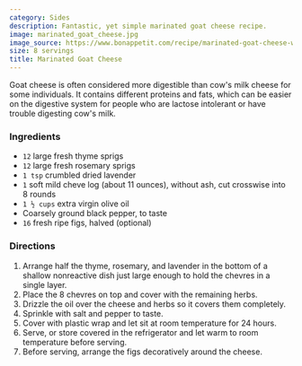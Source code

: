 ```yaml
---
category: Sides
description: Fantastic, yet simple marinated goat cheese recipe.
image: marinated_goat_cheese.jpg
image_source: https://www.bonappetit.com/recipe/marinated-goat-cheese-with-herbs-and-spices
size: 8 servings
title: Marinated Goat Cheese
---
```


Goat cheese is often considered more digestible than cow's milk cheese for some individuals. It contains different proteins and fats, which can be easier on the digestive system for people who are lactose intolerant or have trouble digesting cow's milk.

### Ingredients

* `12` large fresh thyme sprigs
* `12` large fresh rosemary sprigs
* `1 tsp` crumbled dried lavender
* `1` soft mild cheve log (about 11 ounces), without ash, cut crosswise into 8 rounds
* `1 ½ cups` extra virgin olive oil
* Coarsely ground black pepper, to taste
* `16` fresh ripe figs, halved (optional)

### Directions

1. Arrange half the thyme, rosemary, and lavender in the bottom of a shallow nonreactive dish just large enough to hold the chevres in a single layer. 
2. Place the 8 chevres on top and cover with the remaining herbs. 
3. Drizzle the oil over the cheese and herbs so it covers them completely. 
4. Sprinkle with salt and pepper to taste. 
5. Cover with plastic wrap and let sit at room temperature for 24 hours. 
6. Serve, or store covered in the refrigerator and let warm to room temperature before serving. 
7. Before serving, arrange the figs decoratively around the cheese.